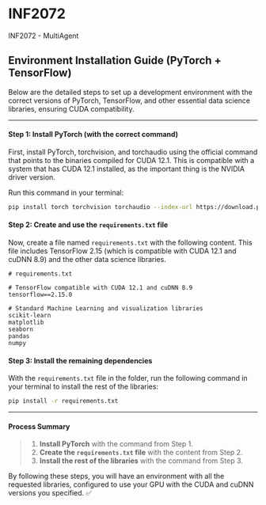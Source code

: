# INF2072
INF2072 - MultiAgent

## Environment Installation Guide (PyTorch + TensorFlow)

Below are the detailed steps to set up a development environment with the correct versions of PyTorch, TensorFlow, and other essential data science libraries, ensuring CUDA compatibility.

---

#### **Step 1: Install PyTorch (with the correct command)**

First, install PyTorch, torchvision, and torchaudio using the official command that points to the binaries compiled for CUDA 12.1. This is compatible with a system that has CUDA 12.1 installed, as the important thing is the NVIDIA driver version.

Run this command in your terminal:
```bash
pip install torch torchvision torchaudio --index-url https://download.pytorch.org/whl/cu121
```

#### **Step 2: Create and use the `requirements.txt` file**

Now, create a file named `requirements.txt` with the following content. This file includes TensorFlow 2.15 (which is compatible with CUDA 12.1 and cuDNN 8.9) and the other data science libraries.

```plaintext
# requirements.txt

# TensorFlow compatible with CUDA 12.1 and cuDNN 8.9
tensorflow==2.15.0

# Standard Machine Learning and visualization libraries
scikit-learn
matplotlib
seaborn
pandas
numpy
```

#### **Step 3: Install the remaining dependencies**

With the `requirements.txt` file in the folder, run the following command in your terminal to install the rest of the libraries:

```bash
pip install -r requirements.txt
```

---

#### **Process Summary**

> 1.  **Install PyTorch** with the command from Step 1.
> 2.  **Create the `requirements.txt` file** with the content from Step 2.
> 3.  **Install the rest of the libraries** with the command from Step 3.

By following these steps, you will have an environment with all the requested libraries, configured to use your GPU with the CUDA and cuDNN versions you specified. ✅

